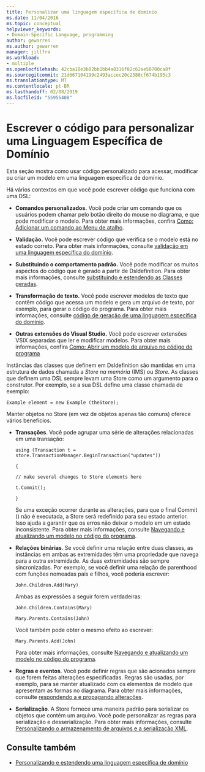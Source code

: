 ```yaml
---
title: Personalizar uma linguagem específica de domínio
ms.date: 11/04/2016
ms.topic: conceptual
helpviewer_keywords:
- Domain-Specific Language, programming
author: gewarren
ms.author: gewarren
manager: jillfra
ms.workload:
- multiple
ms.openlocfilehash: 42cba18e3b02bb1bb4a8316f82c62ae50700ca8f
ms.sourcegitcommit: 21d667104199c2493accec20c2388cf674b195c3
ms.translationtype: MT
ms.contentlocale: pt-BR
ms.lasthandoff: 02/08/2019
ms.locfileid: "55955408"
---
```

# <a name="write-code-to-customize-a-domain-specific-language"></a>Escrever o código para personalizar uma Linguagem Específica de Domínio

Esta seção mostra como usar código personalizado para acessar, modificar ou criar um modelo em uma linguagem específica de domínio.

Há vários contextos em que você pode escrever código que funciona com uma DSL:

-   **Comandos personalizados.** Você pode criar um comando que os usuários podem chamar pelo botão direito do mouse no diagrama, e que pode modificar o modelo. Para obter mais informações, confira [Como: Adicionar um comando ao Menu de atalho](../modeling/how-to-add-a-command-to-the-shortcut-menu.md).

-   **Validação.** Você pode escrever código que verifica se o modelo está no estado correto. Para obter mais informações, consulte [validação em uma linguagem específica do domínio](../modeling/validation-in-a-domain-specific-language.md).

-   **Substituindo o comportamento padrão.** Você pode modificar os muitos aspectos do código que é gerado a partir de Dsldefinition. Para obter mais informações, consulte [substituindo e estendendo as Classes geradas](../modeling/overriding-and-extending-the-generated-classes.md).

-   **Transformação de texto.** Você pode escrever modelos de texto que contêm código que acessa um modelo e gera um arquivo de texto, por exemplo, para gerar o código do programa. Para obter mais informações, consulte [código de geração de uma linguagem específica do domínio](../modeling/generating-code-from-a-domain-specific-language.md).

-   **Outras extensões do Visual Studio.** Você pode escrever extensões VSIX separadas que ler e modificar modelos. Para obter mais informações, confira [Como: Abrir um modelo de arquivo no código do programa](../modeling/how-to-open-a-model-from-file-in-program-code.md)

Instâncias das classes que definem em Dsldefinition são mantidas em uma estrutura de dados chamada a *Store na memória* (IMS) ou *Store*. As classes que definem uma DSL sempre levam uma Store como um argumento para o construtor. Por exemplo, se a sua DSL define uma classe chamada de exemplo:

`Example element = new Example (theStore);`

Manter objetos no Store (em vez de objetos apenas tão comuns) oferece vários benefícios.

-   **Transações**. Você pode agrupar uma série de alterações relacionadas em uma transação:

     `using (Transaction t = store.TransactionManager.BeginTransaction("updates"))`

     `{`

     `// make several changes to Store elements here`

     `t.Commit();`

     `}`

     Se uma exceção ocorrer durante as alterações, para que o final Commit () não é executada, a Store será redefinido para seu estado anterior. Isso ajuda a garantir que os erros não deixar o modelo em um estado inconsistente. Para obter mais informações, consulte [Navegando e atualizando um modelo no código do programa](../modeling/navigating-and-updating-a-model-in-program-code.md).

-   **Relações binárias**. Se você definir uma relação entre duas classes, as instâncias em ambas as extremidades têm uma propriedade que navega para a outra extremidade. As duas extremidades são sempre sincronizadas. Por exemplo, se você definir uma relação de parenthood com funções nomeadas pais e filhos, você poderia escrever:

     `John.Children.Add(Mary)`

     Ambas as expressões a seguir forem verdadeiras:

     `John.Children.Contains(Mary)`

     `Mary.Parents.Contains(John)`

     Você também pode obter o mesmo efeito ao escrever:

     `Mary.Parents.Add(John)`

     Para obter mais informações, consulte [Navegando e atualizando um modelo no código do programa](../modeling/navigating-and-updating-a-model-in-program-code.md).

-   **Regras e eventos**. Você pode definir regras que são acionados sempre que forem feitas alterações especificadas. Regras são usadas, por exemplo, para se manter atualizado com os elementos de modelo que apresentam as formas no diagrama. Para obter mais informações, consulte [respondendo a e propagando alterações](../modeling/responding-to-and-propagating-changes.md).

-   **Serialização**. A Store fornece uma maneira padrão para serializar os objetos que contém um arquivo. Você pode personalizar as regras para serialização e desserialização. Para obter mais informações, consulte [Personalizando o armazenamento de arquivos e a serialização XML](../modeling/customizing-file-storage-and-xml-serialization.md).

## <a name="see-also"></a>Consulte também

- [Personalizando e estendendo uma linguagem específica de domínio](../modeling/customizing-and-extending-a-domain-specific-language.md)